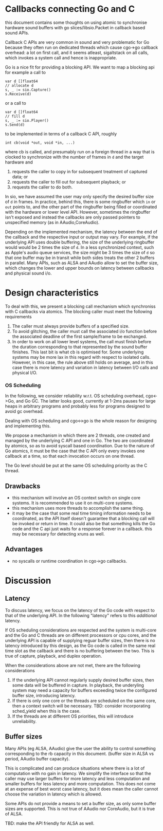 # Callbacks connecting Go and C

this document contains some thoughts on using atomic to
synchronise hardware sound buffers with go slices/libsio.Packet in callback
based sound APIs.

Callback C APIs are very common in sound and very problematic for Go because
they often run on dedicated threads which cause cgo->go callback overhead:  a
lot on first call, and it seems atleast, sigaltstack on all calls, which
invokes a system call and hence is inappropriate.

Go is a nice fit for providing a blocking API.  We want to map a blocking api
for example a call to 

```
var d []float64
// allocate d
s, _ := sio.Capture()
s.Receive(d)
```

or a call to
```
var d []float64
// fill d
s, _ := sio.Player()
s.Send(d)
```

to be implemented in terms of a callback C API, roughly
```
int cb(void *out, void *in, ...)
```

where cb is called, and presumably run on a foreign thread in a way
that is clocked to synchronize with the number of frames
in `d` and the target hardware and
1. requests the caller to copy in for subsequent treatment of captured data; or
1. requests the caller to fill out for subsequent playback; or
1. requests the caller to do both.


In sio, we have assumed the user may only specify the desired buffer size of
`d` in frames.  In practice, behind this, there is some ringbuffer which `in`
or `out` points to, and the other part of the ringbuffer being filled or
coordinated with the hardware or lower level API.  However, sometimes
the ringbuffer isn't exposed and instead the callbacks are only passed 
pointers to unspecified memory (as in AAudio,CoreAudio).

Depending on the implemented mechanism, the latency between the end of the
callback and the respective input or output may vary.  For example, if the
underlying API uses double buffering, the size of the underlying ringbuffer
would would be 2 times the size of `d`.  In a less synchronized context, such
as Apple's audio queue services, the size might be 3 times the size of `d` so
that one buffer may be in transit while both sides treats the other 2 buffers
in parallel.  Many APIs, such as ALSA and AAudio allow to set the buffer size,
which changes the lower and upper bounds on latency between callbacks and
physical sound i/o.


# Design characteristics

To deal with this, we present a blocking call mechanism which synchroniss
with C callbacks via atomics.  The blocking caller must meet the following
requirements
1. The caller must always provide buffers of a specified size.
1. To avoid glitching, the caller must call the associated i/o function
before the associated deadline of the first sample/frame to be exchanged.
1. In order to work on all lower level systems, the call must finish before 
the duration corresponding to that represented by the sound buffer finishes.
This last bit is what cb is optimised for.  Some underlying systems 
may be more lax in this regard with respect to isolated calls. However,
in this case, the rule above still holds on average, and in this case
there is more latency and variation in latency between I/O calls and physical I/O.


### OS Scheduling
In the following, we consider reliability w.r.t. OS scheduling overhead,
cgo<->Go, and Go GC.  The latter looks good, currently at 1-2ms pauses for
large heaps in arbitrary programs and probably less for programs designed
to avoid gc overhead.

Dealing with OS scheduling and cgo<->go  is the whole reason for designing and
implementing this. 

We propose a mechanism in which there are 2 threads, one created and managed
by the underlying C API and one in Go.  The two are coordinated by atomics,
so as to avoid syscall based coordination.  Due to the nature of Go atomics,
it must be the case that the C API only every invokes one callback at a time,
so that each invocation occurs on one thread.

The Go level should be put at the same OS scheduling priority as the C thread.

## Drawbacks
- this mechanism will involve an OS context switch on single core systems.  It is
recommended to use it on multi-core systems.
- this mechanism uses more threads to accomplish the same thing.
- it may be the case that some real time timing information needs to be
coordinated, as the API itself doesn't guarantee that a blocking call will
be invoked or return in time.  It could also be that something kills the
Go code and the C api just waits for a response forever in a callback.
this may be necessary for detecting xruns as well.

## Advantages
- no syscalls or runtime coordination in cgo->go callbacks.


# Discussion
## Latency
To discuss latency, we focus on the latency of the Go code with respect
to that of the underlying API.  In the following "latency" refers to
this _additional_ latency.

If OS scheduling considerations are respected and the system is multi-core
and the Go and C threads are on different processors or cpu cores, and
the underlying API is capable of supplying reguar buffer sizes, then
there is no latency introduced by this design, as the Go code is called 
in the same real time slot as the callback and there is no buffering between
the two.  This is true of capture, playback, and duplex operation.

When the considerations above are not met, there are the following 
considerations
1. If the underlying API cannot regularly supply desired buffer sizes,
then some data will be buffered in capture.  In playback, the underyling
system may need a capacity for buffers exceeding twice the configured
buffer size, introducing latency.
1. If there is only one core or the threads are scheduled on the same 
core, then a context switch will be necessary.  TBD: consider incorporating
sched_yield when this is the case.
1. If the threads are at different OS priorities, this will introduce
unreliability.


## Buffer sizes
Many APIs (eg ALSA, AAudio)  give the user the ability to control something
corresponding to the rb capacity in this document.  (buffer size in ALSA vs
period, AAudio buffer capacity).  

This is complicated and can produce situations where there is a lot of 
computation with no gain in latency.  We simplify the interface so that 
the caller may use larger buffers for more latency and less computation
and smaller buffers for less latency and more computation.  This does
not come at an expense of best worst case latency, but it does mean the
caller cannot choose the variation in latency which is allowed.

Some APIs do not provide a means to set a buffer size, as only
some buffer sizes are supported. This is not true of AAudio nor CoreAudio, 
but it is true of ALSA.  

TBD: make the API friendly for ALSA as well.

